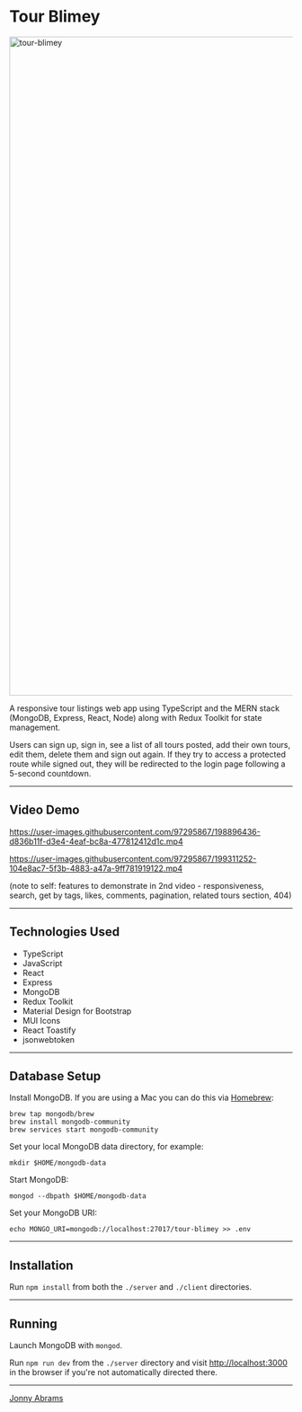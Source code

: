 # Tour Blimey

<img width="1173" alt="tour-blimey" src="https://user-images.githubusercontent.com/97295867/199311414-ea8b2ef9-1b89-4876-9448-a4274c59a25c.png">

A responsive tour listings web app using TypeScript and the MERN stack (MongoDB, Express, React, Node) along with Redux Toolkit for state management.

Users can sign up, sign in, see a list of all tours posted, add their own tours, edit them, delete them and sign out again. If they try to access a protected route while signed out, they will be redirected to the login page following a 5-second countdown.

---

## Video Demo

https://user-images.githubusercontent.com/97295867/198896436-d836b11f-d3e4-4eaf-bc8a-477812412d1c.mp4

https://user-images.githubusercontent.com/97295867/199311252-104e8ac7-5f3b-4883-a47a-9ff781919122.mp4

(note to self: features to demonstrate in 2nd video - responsiveness, search, get by tags, likes, comments, pagination, related tours section, 404)

---

## Technologies Used

* TypeScript
* JavaScript
* React
* Express
* MongoDB
* Redux Toolkit
* Material Design for Bootstrap
* MUI Icons
* React Toastify
* jsonwebtoken

---

## Database Setup

Install MongoDB. If you are using a Mac you can do this via [Homebrew](https://brew.sh/):

```
brew tap mongodb/brew
brew install mongodb-community
brew services start mongodb-community
```

Set your local MongoDB data directory, for example:

```
mkdir $HOME/mongodb-data
```

Start MongoDB:

```
mongod --dbpath $HOME/mongodb-data
```

Set your MongoDB URI:

```
echo MONGO_URI=mongodb://localhost:27017/tour-blimey >> .env
```

---

## Installation

Run `npm install` from both the `./server` and `./client` directories.

---

## Running

Launch MongoDB with `mongod`.

Run `npm run dev` from the `./server` directory and visit [http://localhost:3000](http://localhost:3000) in the browser if you're not automatically directed there.

---

[Jonny Abrams](https://github.com/jonnyabrams)
